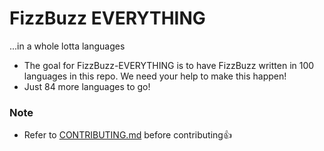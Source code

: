 # FizzBuzz EVERYTHING

...in a whole lotta languages


- The goal for FizzBuzz-EVERYTHING is to have FizzBuzz written in 100 languages in this repo. We need your help to make this happen!
- Just 84 more languages to go!

### Note
- Refer to [CONTRIBUTING.md](https://github.com/virejdasani/FizzBuzz-EVERYTHING/blob/master/CONTRIBUTING.md) before contributing👍
